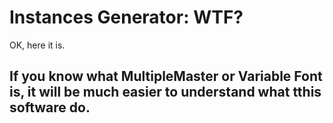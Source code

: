#  Instances Generator: WTF?

OK, here it is. 

## If you know what MultipleMaster or Variable Font is, it will be much easier to understand what tthis software do.


